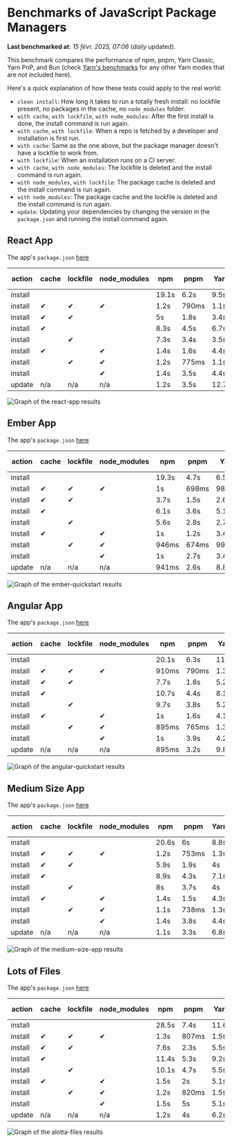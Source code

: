 # Benchmarks of JavaScript Package Managers

**Last benchmarked at**: _15 févr. 2025, 07:06_ (_daily_ updated).

This benchmark compares the performance of npm, pnpm, Yarn Classic, Yarn PnP, and Bun (check [Yarn's benchmarks](https://yarnpkg.com/benchmarks) for any other Yarn modes that are not included here).

Here's a quick explanation of how these tests could apply to the real world:

- `clean install`: How long it takes to run a totally fresh install: no lockfile present, no packages in the cache, no `node_modules` folder.
- `with cache`, `with lockfile`, `with node_modules`: After the first install is done, the install command is run again.
- `with cache`, `with lockfile`: When a repo is fetched by a developer and installation is first run.
- `with cache`: Same as the one above, but the package manager doesn't have a lockfile to work from.
- `with lockfile`: When an installation runs on a CI server.
- `with cache`, `with node_modules`: The lockfile is deleted and the install command is run again.
- `with node_modules`, `with lockfile`: The package cache is deleted and the install command is run again.
- `with node_modules`: The package cache and the lockfile is deleted and the install command is run again.
- `update`: Updating your dependencies by changing the version in the `package.json` and running the install command again.

## React App

The app's `package.json` [here](./fixtures/react-app/package.json)

| action  | cache | lockfile | node_modules| npm | pnpm | Yarn | Yarn PnP | Bun |
| ---     | ---   | ---      | ---         | --- | ---  | ---  | ---      | --- |
| install |       |          |             | 19.1s | 6.2s | 9.5s | 4.5s | 1.3s |
| install | ✔     | ✔        | ✔           | 1.2s | 790ms | 1.1s | n/a | 36ms |
| install | ✔     | ✔        |             | 5s | 1.8s | 3.4s | 962ms | 443ms |
| install | ✔     |          |             | 8.3s | 4.5s | 6.7s | 4.1s | 433ms |
| install |       | ✔        |             | 7.3s | 3.4s | 3.5s | 957ms | 416ms |
| install | ✔     |          | ✔           | 1.4s | 1.6s | 4.4s | n/a | 35ms |
| install |       | ✔        | ✔           | 1.2s | 775ms | 1.1s | n/a | 32ms |
| install |       |          | ✔           | 1.4s | 3.5s | 4.4s | n/a | 32ms |
| update  | n/a | n/a | n/a | 1.2s | 3.5s | 12.7s | 6.2s | 36ms |

<img alt="Graph of the react-app results" src="results/img/react-app.svg" />

## Ember App

The app's `package.json` [here](./fixtures/ember-quickstart/package.json)

| action  | cache | lockfile | node_modules| npm | pnpm | Yarn | Yarn PnP | Bun |
| ---     | ---   | ---      | ---         | --- | ---  | ---  | ---      | --- |
| install |       |          |             | 19.3s | 4.7s | 6.5s | 3.6s | 962ms |
| install | ✔     | ✔        | ✔           | 1s | 698ms | 989ms | n/a | 28ms |
| install | ✔     | ✔        |             | 3.7s | 1.5s | 2.6s | 848ms | 349ms |
| install | ✔     |          |             | 6.1s | 3.6s | 5.1s | 3.2s | 352ms |
| install |       | ✔        |             | 5.6s | 2.8s | 2.7s | 854ms | 329ms |
| install | ✔     |          | ✔           | 1s | 1.2s | 3.4s | n/a | 27ms |
| install |       | ✔        | ✔           | 946ms | 674ms | 994ms | n/a | 25ms |
| install |       |          | ✔           | 1s | 2.7s | 3.4s | n/a | 25ms |
| update  | n/a | n/a | n/a | 941ms | 2.6s | 8.8s | 4.6s | 28ms |

<img alt="Graph of the ember-quickstart results" src="results/img/ember-quickstart.svg" />

## Angular App

The app's `package.json` [here](./fixtures/angular-quickstart/package.json)

| action  | cache | lockfile | node_modules| npm | pnpm | Yarn | Yarn PnP | Bun |
| ---     | ---   | ---      | ---         | --- | ---  | ---  | ---      | --- |
| install |       |          |             | 20.1s | 6.3s | 11.8s | 4.5s | 1.7s |
| install | ✔     | ✔        | ✔           | 910ms | 790ms | 1.3s | n/a | 30ms |
| install | ✔     | ✔        |             | 7.7s | 1.8s | 5.2s | 1.2s | 868ms |
| install | ✔     |          |             | 10.7s | 4.4s | 8.1s | 4s | 835ms |
| install |       | ✔        |             | 9.7s | 3.8s | 5.2s | 1.2s | 835ms |
| install | ✔     |          | ✔           | 1s | 1.6s | 4.1s | n/a | 29ms |
| install |       | ✔        | ✔           | 895ms | 765ms | 1.3s | n/a | 27ms |
| install |       |          | ✔           | 1s | 3.9s | 4.2s | n/a | 27ms |
| update  | n/a | n/a | n/a | 895ms | 3.2s | 9.8s | 4.2s | 34ms |

<img alt="Graph of the angular-quickstart results" src="results/img/angular-quickstart.svg" />

## Medium Size App

The app's `package.json` [here](./fixtures/medium-size-app/package.json)

| action  | cache | lockfile | node_modules| npm | pnpm | Yarn | Yarn PnP | Bun |
| ---     | ---   | ---      | ---         | --- | ---  | ---  | ---      | --- |
| install |       |          |             | 20.6s | 6s | 8.8s | 4.6s | 1.4s |
| install | ✔     | ✔        | ✔           | 1.2s | 753ms | 1.3s | n/a | 33ms |
| install | ✔     | ✔        |             | 5.9s | 1.9s | 4s | 1.1s | 481ms |
| install | ✔     |          |             | 8.9s | 4.3s | 7.1s | 4.1s | 465ms |
| install |       | ✔        |             | 8s | 3.7s | 4s | 1.1s | 456ms |
| install | ✔     |          | ✔           | 1.4s | 1.5s | 4.3s | n/a | 32ms |
| install |       | ✔        | ✔           | 1.1s | 738ms | 1.3s | n/a | 30ms |
| install |       |          | ✔           | 1.4s | 3.8s | 4.4s | n/a | 29ms |
| update  | n/a | n/a | n/a | 1.1s | 3.3s | 6.8s | 4.1s | 40ms |

<img alt="Graph of the medium-size-app results" src="results/img/medium-size-app.svg" />

## Lots of Files

The app's `package.json` [here](./fixtures/alotta-files/package.json)

| action  | cache | lockfile | node_modules| npm | pnpm | Yarn | Yarn PnP | Bun |
| ---     | ---   | ---      | ---         | --- | ---  | ---  | ---      | --- |
| install |       |          |             | 28.5s | 7.4s | 11.6s | 5.5s | 1.7s |
| install | ✔     | ✔        | ✔           | 1.3s | 807ms | 1.5s | n/a | 41ms |
| install | ✔     | ✔        |             | 7.6s | 2.3s | 5.5s | 1.3s | 719ms |
| install | ✔     |          |             | 11.4s | 5.3s | 9.2s | 4.9s | 710ms |
| install |       | ✔        |             | 10.1s | 4.7s | 5.5s | 1.3s | 711ms |
| install | ✔     |          | ✔           | 1.5s | 2s | 5.1s | n/a | 41ms |
| install |       | ✔        | ✔           | 1.2s | 820ms | 1.5s | n/a | 38ms |
| install |       |          | ✔           | 1.5s | 5s | 5.1s | n/a | 37ms |
| update  | n/a | n/a | n/a | 1.2s | 4s | 6.2s | 4.9s | 88ms |

<img alt="Graph of the alotta-files results" src="results/img/alotta-files.svg" />